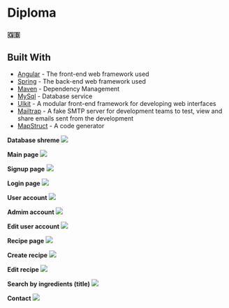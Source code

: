 # Diploma
### **:uk:**

## Built With
* [Angular](https://angular.io/) - The front-end web framework used
* [Spring](https://spring.io/) - The back-end web framework used
* [Maven](https://maven.apache.org/) - Dependency Management
* [MySql](https://www.mysql.com/) - Database service
* [UIkit](https://getuikit.com/) - A modular front-end framework for developing web interfaces
* [Mailtrap](https://mailtrap.io/) - A fake SMTP server for development teams to test, view and share emails sent from the development 
* [MapStruct](https://mapstruct.org/) - A code generator

**Database shreme**
![](images/database-shreme.png)

**Main page**
![](images/main-page.png)

**Signup page**
![](images/signup.png)

**Login page**
![](images/login.png)

**User account**
![](images/user-account.png)

**Admim account**
![](images/admin-account.png)

**Edit user account**
![](images/edit-user-account.png)

**Recipe page**
![](images/recipe.png)

**Create recipe**
![](images/create-recipe.png)

**Edit recipe**
![](images/edit-recipe.png)

**Search by ingredients (title)**
![](images/search-by-ingredients-title.png)

**Contact**
![](images/contact.png)
